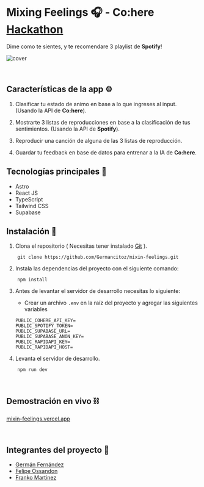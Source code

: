 # **Mixing Feelings 🎧** - Co:here [Hackathon](https://discord.com/channels/741237973663612969/1065935439380365322)

Dime como te sientes, y te recomendare 3 playlist de **Spotify**!

![cover](https://imgs.search.brave.com/cOmY9J1uxhH7w4uV_rF00I3Si517rT8fzsXjks5tyME/rs:fit:1000:675:1/g:ce/aHR0cDovL21wbWNv/LmNvbS93cC1jb250/ZW50L3VwbG9hZHMv/MjAxOC8wMi9wbGFj/ZWhvbGRlci5qcGc)

<br/>

## **Características de la app** ⚙️

1. Clasificar tu estado de animo en base a lo que ingreses al input. (Usando la API de **Co:here**).

2. Mostrarte 3 listas de reproducciones en base a la clasificación de tus sentimientos. (Usando la API de **Spotify**).

3. Reproducir una canción de alguna de las 3 listas de reproducción.

4. Guardar tu feedback en base de datos para entrenar a la IA de **Co:here**.

## **Tecnologías principales** 🧪

- Astro
- React JS
- TypeScript
- Tailwind CSS
- Supabase

## **Instalación 🧰**

1. Clona el repositorio ( Necesitas tener instalado [Git](https://git-scm.com) ).

```shell
    git clone https://github.com/Germancitoz/mixin-feelings.git
```

2.  Instala las dependencias del proyecto con el siguiente comando:

```shell
    npm install
```

3. Antes de levantar el servidor de desarrollo necesitas lo siguiente:

   - Crear un archivo `.env` en la raíz del proyecto y agregar las siguientes variables

   ```
   PUBLIC_COHERE_API_KEY=
   PUBLIC_SPOTIFY_TOKEN=
   PUBLIC_SUPABASE_URL=
   PUBLIC_SUPABASE_ANON_KEY=
   PUBLIC_RAPIDAPI_KEY=
   PUBLIC_RAPIDAPI_HOST=
   ```

4. Levanta el servidor de desarrollo.

```shell
    npm run dev
```

&nbsp;

## **Demostración en vivo ⛓️**

[mixin-feelings.vercel.app](https://mixin-feelings.vercel.app/)

<br/>

## **Integrantes del proyecto** 👥

- [Germán Fernández](https://github.com/Germancitoz)
- [Felipe Ossandon](https://github.com/felipetodev)
- [Franko Martinez](https://github.com/Franklin361)
